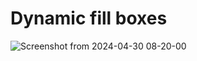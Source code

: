 # Dynamic fill boxes 


![Screenshot from 2024-04-30 08-20-00](https://github.com/pankaj5263/react_fill_boxes_dinamically/assets/73418129/0d8cffb9-d0cd-4941-8865-325de7a5e929)
